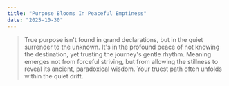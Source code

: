 ```yaml
---
title: "Purpose Blooms In Peaceful Emptiness"
date: "2025-10-30"
---
```


> True purpose isn't found in grand declarations, but in the quiet surrender to the unknown. It's in the profound peace of not knowing the destination, yet trusting the journey's gentle rhythm. Meaning emerges not from forceful striving, but from allowing the stillness to reveal its ancient, paradoxical wisdom. Your truest path often unfolds within the quiet drift.
